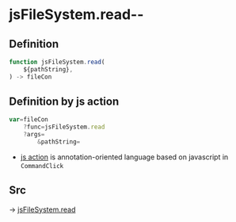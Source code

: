 # jsFileSystem.read--

## Definition

```js.js
function jsFileSystem.read(
	${pathString},
) -> fileCon
```


## Definition by js action

```js.js
var=fileCon
	?func=jsFileSystem.read
	?args=
		&pathString=
```

- [js action](#) is annotation-oriented language based on javascript in `CommandClick`

## Src

-> [jsFileSystem.read](https://github.com/puutaro/CommandClick/blob/master/app/src/main/java/com/puutaro/commandclick/fragment_lib/terminal_fragment/js_interface/file/JsFileSystem.kt#L38)


